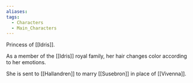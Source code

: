 ```yaml
---
aliases: 
tags:
  - Characters
  - Main_Characters
---
```


Princess of [[Idris]].

As a member of the [[Idris]] royal family, her hair changes color according to her emotions.

She is sent to [[Hallandren]] to marry [[Susebron]] in place of [[Vivenna]].